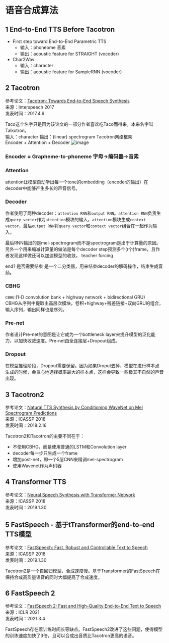 # 语音合成算法

## 1 End-to-End TTS Before Tacotron
- First step toward End-to-End Parametric TTS
  - 输入：phoneome 音素
  - 输出：acoustic feature for STRAIGHT (vocoder)
- Char2Wav
  - 输入：character
  - 输出：acoustic feature for SampleRNN (vocoder)
  

## 2 Tacotron
参考论文：[Tacotron: Towards End-to-End Speech Synthesis](https://arxiv.org/abs/1703.10135)  
来源：Interspeech 2017  
发表时间：2017.4.6  

Taco这个名字只是因为该论文的一部分作者喜欢吃Taco而得来，本来名字叫Talkotron。  
输入：character
输出：(linear) spectrogram
Tacotron网络框架  
Encoder + Attention + Decoder
![image](https://user-images.githubusercontent.com/40049927/136914526-1e0e4173-181f-4241-8e1b-fb0b9621282a.png)

### Encoder = Grapheme-to-phoneme 字母→编码器→音素


### Attention
attention让模型自动学出每一个tone的embedding（encoder的输出）在decoder中能够产生多长的声音信号。

### Decoder 
作者使用了两种decoder：`attention RNN`和`output RNN`。`attention RNN`负责生成`query vector`作为`attention`模块的输入，`attention`模块生成`context vector`，最后`output RNN`将`query vector`和`context vector`组合在一起作为输入。  

最后RNN输出的是mel-spectrogram而不是spectrogram是出于计算量的原因。另外一个用来缩减计算量的做法是每个decoder step预测多个(r个)frame，且作者发现这样做还可以加速模型的收敛。
teacher forcing

end? 是否需要结束
是一个二分类器，用来结束decoder的解码操作，结束生成音频。

### CBHG
`CBHG`:(1-D convolution bank + highway network + bidirectional GRU)  
CBHG从序列中提取出高层次模块，卷积+highway+残差链接+双向GRU的组合，输入序列，输出同样也是序列。
 
### Pre-net
作者设计Pre-net的意图是让它成为一个bottleneck layer来提升模型的泛化能力，以加快收敛速度。Pre-net由全连接层+Dropout组成。

### Dropout
在模型推理阶段，Dropout需要保留。因为如果Droput去掉，模型在进行样本点生成的时候，会贪心地选择概率最大的样本点，这样会导致一些极其不自然的声音出现。  

## 3 Tacotron2
参考论文：[Natural TTS Synthesis by Conditioning WaveNet on Mel Spectrogram Predictions](https://arxiv.org/abs/1712.05884)  
来源：ICASSP 2018  
发表时间：2018.2.16  


Tacotron2和Tacotron的主要不同在于：
- 不使用CBHG，而是使用普通的LSTM和Convolution layer
- decoder每一步只生成一个frame
- 增加post-net，即一个5层CNN来精调mel-spectrogram
- 使用Wavenet作为声码器

## 4 Transformer TTS
参考论文：[Neural Speech Synthesis with Transformer Network](https://arxiv.org/abs/1809.08895)  
来源：ICASSP 2018  
发表时间：2019.1.30  

## 5 FastSpeech - 基于tTransformer的end-to-end TTS模型
参考论文：[FastSpeech: Fast, Robust and Controllable Text to Speech](https://arxiv.org/pdf/1905.09263.pdf)  
来源：ICASSP 2018  
发表时间：2019.1.30  

Tacotron2是一个自回归模型，合成速度慢。基于Transformer的FastSpeech在保持合成高质量语音的同时大幅提高了合成速度。

## 6 FastSpeech 2
参考论文：[FastSpeech 2: Fast and High-Quality End-to-End Text to Speech](https://arxiv.org/abs/2006.04558)  
来源：ICLR 2021  
发表时间：2021.3.4  

FastSpeech存在着训练时间长等缺点。FastSpeech2改进了这些问题，使得模型的训练速度加快了3倍，且可以合成出音质比Tacotron更高的语音。

